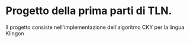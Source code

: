 # Progetto della prima parti di TLN. 
Il progetto consiste nell'implementazione dell'algoritmo CKY per la lingua Klingon
